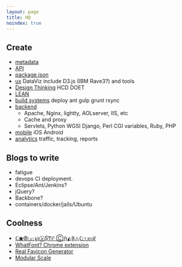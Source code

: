 ```yaml
---
layout: page
title: HQ
noindex: true
---
```


Create
---
- [metadata]({{site.baseurl}}tech/metadata.html)
- [API]({{site.baseurl}}tech/api.html)
- [package.json]({{site.baseurl}}tech/package-json.html)
- [ux]({{site.baseurl}}tech/ux.html) DataViz include D3.js (IBM Rave3?) and tools
- [Design Thinking]({{site.baseurl}}tech/design-thinking.html) HCD DOET
- [LEAN]({{site.baseurl}}tech/lean.html)
- [build systems]({{site.baseurl}}tech/build.html) deploy ant gulp grunt rsync
- [backend]({{site.baseurl}}tech/backend.html)
    - Apache, Nginx, lightty, AOLserver, IIS, etc
    - Cache and proxy
    - Servlets, Python WGSI Django, Perl CGI variables, Ruby, PHP
- [mobile]({{site.baseurl}}tech/mobile.html) iOS Android
- [analytics]({{site.baseurl}}tech/analytics.html) traffic, tracking, reports

Blogs to write
---------------
- fatigue
- devops CI deployment.
- Eclipse/Ant/Jenkins?
- jQuery?
- Backbone?
- containers/docker/jails/Ubuntu

Coolness
-----
- [ℂ◉℗⒴ ℘ⓐṨͲℰ Ⓒℌ◭ℝ◬ℂ⒯℮ℛ](http://www.copypastecharacter.com/)
- [WhatFont? Chrome extension](http://www.chengyinliu.com/whatfont.html)
- [Real Favicon Generator](https://realfavicongenerator.net/)
- [Modular Scale](http://www.modularscale.com/)
